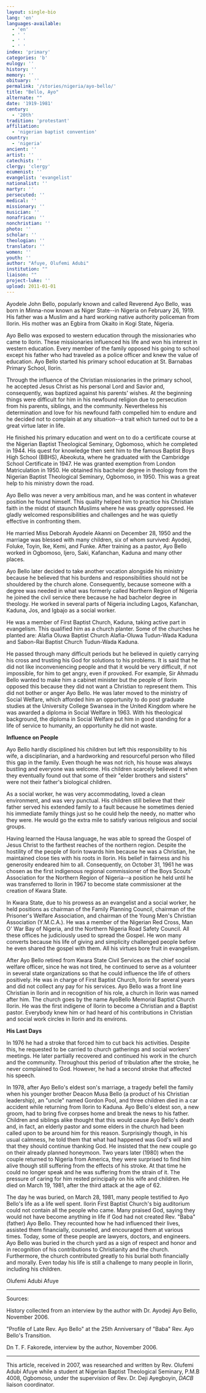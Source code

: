 ```yaml
---
layout: single-bio
lang: 'en'
languages-available:
  - 'en'
  - ' '
  - ' '
  - ' '
index: 'primary'
categories: 'b'
eulogy: ''
history: ''
memory: ''
obituary: ''
permalink: '/stories/nigeria/ayo-bello/'
title: "Bello, Ayo"
alternate: ""
date: '1919-1981'
century:
  - '20th'
tradition: 'protestant'
affiliation:
  - 'nigerian baptist convention'
country:
  - 'nigeria'
ancient: ''
artist: ''
catechist: ''
clergy: 'clergy'
ecumenist: ''
evangelist: 'evangelist'
nationalist: ''
martyr: ''
persecuted: ''
medical: ''
missionary: ''
musician: ''
nonafrican: ''
nonchristian: ''
photo: ''
scholar: ''
theologian: ''
translator: ''
women: ''
youth: ''
author: "Afuye, Olufemi Adubi"
institution: ""
liaison: ""
project-luke: ''
upload: 2011-01-01
---
```




Ayodele John Bello, popularly known and called Reverend Ayo Bello, was born in Minna-now known as Niger State--in Nigeria on February 26, 1919. His father was a Muslim and a hard working native authority policeman from Ilorin. His mother was an Egbira from Okaito in Kogi State, Nigeria.

Ayo Bello was exposed to western education through the missionaries who came to Ilorin. These missionaries influenced his life and won his interest in western education. Every member of the family opposed his going to school except his father who had traveled as a police officer and knew the value of education. Ayo Bello started his primary school education at St. Barnabas Primary School, Ilorin.

Through the influence of the Christian missionaries in the primary school, he accepted Jesus Christ as his personal Lord and Savior and, consequently, was baptized against his parents' wishes. At the beginning things were difficult for him in his newfound religion due to persecution from his parents, siblings, and the community. Nevertheless his determination and love for his newfound faith compelled him to endure and he decided not to complain at any situation--a trait which turned out to be a great virtue later in life.

He finished his primary education and went on to do a certificate course at the Nigerian Baptist Theological Seminary, Ogbomoso, which he completed in 1944. His quest for knowledge then sent him to the famous Baptist Boys High School (BBHS), Abeokuta, where he graduated with the Cambridge School Certificate in 1947. He was granted exemption from London Matriculation in 1950. He obtained his bachelor degree in theology from the Nigerian Baptist Theological Seminary, Ogbomoso, in 1950. This was a great help to his ministry down the road.

Ayo Bello was never a very ambitious man, and he was content in whatever position he found himself. This quality helped him to practice his Christian faith in the midst of staunch Muslims where he was greatly oppressed. He gladly welcomed responsibilities and challenges and he was quietly effective in confronting them.

He married Miss Deborah Ayodele Akanni on December 28, 1950 and the marriage was blessed with many children, six of whom survived: Ayodeji, Foluke, Toyin, Ike, Kemi, and Funke. After training as a pastor, Ayo Bello worked in Ogbomoso, Ijero, Saki, Kafanchan, Kaduna and many other places.

Ayo Bello later decided to take another vocation alongside his ministry because he believed that his burdens and responsibilities should not be shouldered by the church alone. Consequently, because someone with a degree was needed in what was formerly called Northern Region of Nigeria he joined the civil service there because he had bachelor degree in theology. He worked in several parts of Nigeria including Lagos, Kafanchan, Kaduna, Jos, and Igbajo as a social worker.

He was a member of First Baptist Church, Kaduna, taking active part in evangelism. This qualified him as a church planter. Some of the churches he planted are: Alafia Oluwa Baptist Church Alafia-Oluwa Tudun-Wada Kaduna and Sabon-Rai Baptist Church Tudun-Wada Kaduna.

He passed through many difficult periods but he believed in quietly carrying his cross and trusting his God for solutions to his problems. It is said that he did not like inconveniencing people and that it would be very difficult, if not impossible, for him to get angry, even if provoked. For example, Sir Ahmadu Bello wanted to make him a cabinet minister but the people of Ilorin opposed this because they did not want a Christian to represent them. This did not bother or anger Ayo Bello. He was later moved to the ministry of Social Welfare, which afforded him an opportunity to do post graduate studies at the University College Swansea in the United Kingdom where he was awarded a diploma in Social Welfare in 1963. With his theological background, the diploma in Social Welfare put him in good standing for a life of service to humanity, an opportunity he did not waste.

**Influence on People**

Ayo Bello hardly disciplined his children but left this responsibility to his wife, a disciplinarian, and a hardworking and resourceful person who filled this gap in the family. Even though he was not rich, his house was always bustling and everyone was welcome. His children scarcely believed it when they eventually found out that some of their "elder brothers and sisters" were not their father's biological children.

As a social worker, he was very accommodating, loved a clean environment, and was very punctual. His children still believe that their father served his extended family to a fault because he sometimes denied his immediate family things just so he could help the needy, no matter who they were. He would go the extra mile to satisfy various religious and social groups.

Having learned the Hausa language, he was able to spread the Gospel of Jesus Christ to the farthest reaches of the northern region. Despite the hostility of the people of Ilorin towards him because he was a Christian, he maintained close ties with his roots in Ilorin. His belief in fairness and his generosity endeared him to all. Consequently, on October 31, 1961 he was chosen as the first indigenous regional commissioner of the Boys Scouts' Association for the Northern Region of Nigeria--a position he held until he was transferred to Ilorin in 1967 to become state commissioner at the creation of Kwara State.

In Kwara State, due to his prowess as an evangelist and a social worker, he held positions as chairman of the Family Planning Council, chairman of the Prisoner's Welfare Association, and chairman of the Young Men's Christian Association (Y.M.C.A.). He was a member of the Nigerian Red Cross, Man O' War Bay of Nigeria, and the Northern Nigeria Road Safety Council.  All these offices he judiciously used to spread the Gospel. He won many converts because his life of giving and simplicity challenged people before he even shared the gospel with them. All his virtues bore fruit in evangelism.

After Ayo Bello retired from Kwara State Civil Services as the chief social welfare officer, since he was not tired, he continued to serve as a volunteer in several state organizations so that he could influence the life of others positively. He was in charge of First Baptist Church, Ilorin for several years and did not collect any pay for his services. Ayo Bello was a front line Christian in Ilorin and in recognition of his role, a church in Ilorin was named after him. The church goes by the name AyoBello Memorial Baptist Church Ilorin. He was the first indigene of Ilorin to become a Christian and a Baptist pastor. Everybody knew him or had heard of his contributions in Christian and social work circles in Ilorin and its environs.

**His Last Days**

In 1976 he had a stroke that forced him to cut back his activities. Despite this, he requested to be carried to church gatherings and social workers' meetings. He later partially recovered and continued his work in the church and the community. Throughout this period of tribulation after the stroke, he never complained to God. However, he had a second stroke that affected his speech.

In 1978, after Ayo Bello's eldest son's marriage, a tragedy befell the family when his younger brother Deacon Musa Bello (a product of his Christian leadership), an "uncle" named Gordon Pool, and three children died in a car accident while returning from Ilorin to Kaduna. Ayo Bello's eldest son, a new groom, had to bring five corpses home and break the news to his father. Children and siblings alike thought that this would cause Ayo Bello's death and, in fact, an elderly pastor and some elders in the church had been called upon to be around him for this reason. Surprisingly though, in his usual calmness, he told them that what had happened was God's will and that they should continue thanking God. He insisted that the new couple go on their already planned honeymoon. Two years later (1980) when the couple returned to Nigeria from America, they were surprised to find him alive though still suffering from the effects of his stroke. At that time he could no longer speak and he was suffering from the strain of it. The pressure of caring for him rested principally on his wife and children. He died on March 19, 1981, after the third attack at the age of 62.

The day he was buried, on March 28, 1981, many people testified to Ayo Bello's life as a life well spent. Ilorin First Baptist Church's big auditorium could not contain all the people who came. Many praised God, saying they would not have become anything in life if God had not created Rev. "Baba" (father) Ayo Bello. They recounted how he had influenced their lives, assisted them financially, counseled, and encouraged them at various times. Today, some of these people are lawyers, doctors, and engineers. Ayo Bello was buried in the church yard as a sign of respect and honor and in recognition of his contributions to Christianity and the church. Furthermore, the church contributed greatly to his burial both financially and morally. Even today his life is still a challenge to many people in Ilorin, including his children.

Olufemi Adubi Afuye

---

Sources:

History collected from an interview by the author with Dr. Ayodeji Ayo Bello, November 2006.

"Profile of Late Rev. Ayo Bello" at the 25th Anniversary of "Baba" Rev. Ayo Bello's Transition.

Dn T. F. Fakorede, interview by the author, November 2006.

---

This article, received in 2007, was researched and written by Rev. Olufemi Adubi Afuye while a student at Nigerian Baptist Theological Seminary, P.M.B 4008, Ogbomoso, under the supervision of Rev. Dr. Deji Ayegboyin, *DACB* liaison coordinator.
